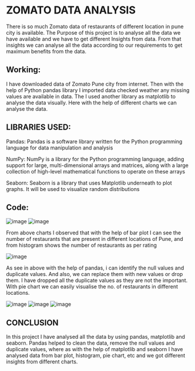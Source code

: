 
# ZOMATO DATA ANALYSIS

There is so much Zomato data of restaurants of different location in pune city is available. The Purpose of this project is to analyse all the data we have available and we have to get different Insights from data. From that insights we can analyse all the data according to our requirements to get maximum benefits from the data.


## Working:
I have downloaded data of Zomato Pune city from internet. Then with the help of Python pandas library I imported data checked weather any missing values are available in data. The I used another library as matplotlib to analyse the data visually. Here with the help of different charts we can analyse the data.
## LIBRARIES USED:
Pandas: Pandas is a software library written for the Python programming language for data manipulation and analysis

NumPy: NumPy is a library for the Python programming language, adding support for large, multi-dimensional arrays and matrices, along with a large collection of high-level mathematical functions to operate on these arrays

Seaborn: Seaborn is a library that uses Matplotlib underneath to plot graphs. It will be used to visualize random distributions 




## Code:

![image](https://user-images.githubusercontent.com/89855623/197405754-8f12bd99-be79-4264-b861-3cc3502ec4ef.png)
![image](https://user-images.githubusercontent.com/89855623/197405800-9e5125c9-707a-47a8-9529-a15bc7b781bd.png)

From above charts I observed that with the help of bar plot I can see the number of restaurants that are present in different locations of Pune, and from histogram shows the number of restaurants as per rating

![image](https://user-images.githubusercontent.com/89855623/197405819-d764fb96-60f9-4745-9349-15e292c6819f.png)

As see in above with the help of pandas, i can identify the null values and duplicate values. And also, we can replace them with new values or drop them. I have dropped all the duplicate values as they are not the important. 
With pie chart we can easily visualise the no. of restaurants in different locations.

![image](https://user-images.githubusercontent.com/89855623/197405910-2a85e82b-5fb4-4481-9dd7-fdfb2db729bc.png)
![image](https://user-images.githubusercontent.com/89855623/197405937-16afdd4d-5727-4ca3-b53e-99b92964454c.png)
![image](https://user-images.githubusercontent.com/89855623/197405959-4ebb8df2-072c-47a3-8309-55c82aeadf43.png)
                                                
    


## CONCLUSION
In this project I have analysed all the data by using pandas, matplotlib and seaborn. 
Pandas helped to clean the data, remove the null values and duplicate values, where as with the help of matplotlib and seaborn I have analysed data from bar plot, histogram, pie chart, etc and we got different insights from different charts.
